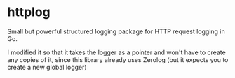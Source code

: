 httplog
=======

Small but powerful structured logging package for HTTP request logging in Go.

I modified it so that it takes the logger as a pointer and won't have to create any copies of it, since this library already uses Zerolog (but it expects you to create a new global logger)